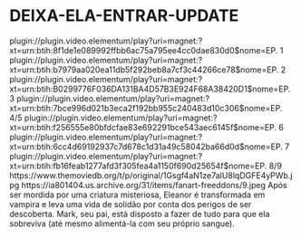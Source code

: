 # DEIXA-ELA-ENTRAR-UPDATE


<item>
<title>[COLOR silver][B] DEIXA ELA ENTRAR 1º TEMPORADA [/COLOR][/B][COLOR yellow]  FULL HD  [B][/COLOR][/B]</title>
<link>plugin://plugin.video.elementum/play?uri=magnet:?xt=urn:btih:8f1de1e089992ffbb6ac75a795ee4cc0dae830d0$nome=EP. 1</link>
<link>plugin://plugin.video.elementum/play?uri=magnet:?xt=urn:btih:b7979aa020ea11db5f292beb8a7cf3c44266ce78$nome=EP. 2</link>
<link>plugin://plugin.video.elementum/play?uri=magnet:?xt=urn:btih:B0299776F036DA131BA4D57B3E924F68A38420D1$nome=EP. 3</link>
<link>plugin://plugin.video.elementum/play?uri=magnet:?xt=urn:btih:7bce996d021b3eca2f192bb955c240483d10c306$nome=EP. 4/5</link>
<link>plugin://plugin.video.elementum/play?uri=magnet:?xt=urn:btih:f256555e80bfdcfae83e692291bce543aec6145f$nome=EP. 6</link>
<link>plugin://plugin.video.elementum/play?uri=magnet:?xt=urn:btih:6cc4d69192937c7d678c1d31a49c58042ba66d0d$nome=EP. 7</link>
<link>plugin://plugin.video.elementum/play?uri=magnet:?xt=urn:btih:fb16feab1277afd3f305fea4a1150f690d25654f$nome=EP. 8/9</link>
<thumbnail>https://www.themoviedb.org/t/p/original/1Gsgf4aN1ze7aIU8lqDGFE4yPWb.jpg</thumbnail>
<fanart>https://ia801404.us.archive.org/31/items/fanart-freeddons/9.jpeg</fanart>
<info>Após ser mordida por uma criatura misteriosa, Eleanor é transformada em vampira e leva uma vida de solidão por conta dos perigos de ser descoberta. Mark, seu pai, está disposto a fazer de tudo para que ela sobreviva (até mesmo alimentá-la com seu próprio sangue).</info>
</item> 
